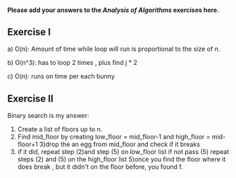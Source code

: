 #### Please add your answers to the ***Analysis of  Algorithms*** exercises here.

## Exercise I

a) O(n): Amount of time while loop will run is proportional to the size of n.


b) O(n^3): has to loop 2 times , plus find  j * 2


c) O(n): runs on time per each bunny


## Exercise II
 Binary search is my answer:
   1) Create a list of floors up to n.
   2) Find mid_floor by creating low_floor = mid_floor-1  and high_floor = mid-floor+1
   3)drop the an egg from mid_floor and check if it breaks
   4) if it did, repeat step (2)and step (5) on low_floor list if not pass (5) repeat steps (2) and (5) on the high_floor list
   5)once you find the floor where it does break , but it didn't on the floor before, you found f.

